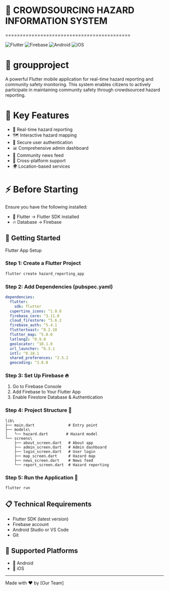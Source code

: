 # 🚨 CROWDSOURCING HAZARD INFORMATION SYSTEM
===========================================

![Flutter](https://img.shields.io/badge/Flutter-%2302569B.svg?style=for-the-badge&logo=Flutter&logoColor=white)
![Firebase](https://img.shields.io/badge/firebase-%23039BE5.svg?style=for-the-badge&logo=firebase)
![Android](https://img.shields.io/badge/Android-3DDC84?style=for-the-badge&logo=android&logoColor=white)
![iOS](https://img.shields.io/badge/iOS-000000?style=for-the-badge&logo=ios&logoColor=white)

# 📱 groupproject
A powerful Flutter mobile application for real-time hazard reporting and community safety monitoring. This system enables citizens to actively participate in maintaining community safety through crowdsourced hazard reporting.

# 🎯 Key Features
- 📍 Real-time hazard reporting
- 🗺️ Interactive hazard mapping
- 🔐 Secure user authentication
- 📊 Comprehensive admin dashboard
- 📰 Community news feed
- 📱 Cross-platform support
- 🌍 Location-based services

# ⚡ Before Starting
Ensure you have the following installed:
- 📱 Flutter → Flutter SDK installed
- 🔥 Database → Firebase
  
## 🚀 Getting Started
Flutter App Setup

### Step 1: Create a Flutter Project
```bash
flutter create hazard_reporting_app
```

### Step 2: Add Dependencies (pubspec.yaml)
```yaml
dependencies:
  flutter:
    sdk: flutter
  cupertino_icons: ^1.0.8
  firebase_core: ^3.11.0
  cloud_firestore: ^5.6.2
  firebase_auth: ^5.4.1
  fluttertoast: ^8.2.10
  flutter_map: ^5.0.0
  latlong2: ^0.9.0
  geolocator: ^10.1.0
  url_launcher: ^6.3.1
  intl: ^0.18.1
  shared_preferences: ^2.5.2
  geocoding: ^3.0.0
```

### Step 3: Set Up Firebase 🔥
1. Go to Firebase Console
2. Add Firebase to Your Flutter App
3. Enable Firestore Database & Authentication

### Step 4: Project Structure 📁
```
lib\
├── main.dart               # Entry point
├── models\
│   └── hazard.dart        # Hazard model
└── screens\
    ├── about_screen.dart   # About app
    ├── admin_screen.dart   # Admin dashboard
    ├── login_screen.dart   # User login
    ├── map_screen.dart     # Hazard map
    ├── news_screen.dart    # News feed
    └── report_screen.dart  # Hazard reporting
```

### Step 5: Run the Application 🚀
```bash
flutter run
```

## 📋 Technical Requirements
- Flutter SDK (latest version)
- Firebase account
- Android Studio or VS Code
- Git

## 📱 Supported Platforms
- 🤖 Android
- 🍎 iOS

---
Made with ❤️ by [Our Team]
